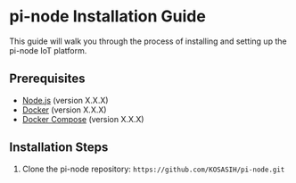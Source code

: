 # pi-node Installation Guide

This guide will walk you through the process of installing and setting up the pi-node IoT platform.

## Prerequisites

- [Node.js](https://nodejs.org/) (version X.X.X)
- [Docker](https://www.docker.com/) (version X.X.X)
- [Docker Compose](https://docs.docker.com/compose/) (version X.X.X)

## Installation Steps

1. Clone the pi-node repository: `https://github.com/KOSASIH/pi-node.git`
